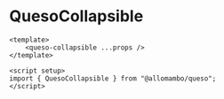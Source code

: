 # QuesoCollapsible

```vue
<template>
    <queso-collapsible ...props />
</template>

<script setup>
import { QuesoCollapsible } from "@allomambo/queso";
</script>
```
